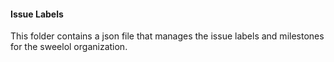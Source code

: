 #### Issue Labels

This folder contains a json file that manages the issue labels and milestones for the sweelol organization.


